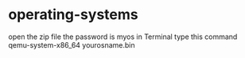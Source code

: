 # operating-systems
open the zip file
the password is myos
in Terminal type this command
 qemu-system-x86_64 yourosname.bin

